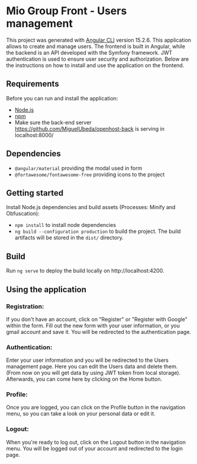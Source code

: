 # Mio Group Front - Users management

This project was generated with [Angular CLI](https://github.com/angular/angular-cli) version 15.2.6.
This application allows to create and manage users. The frontend is built in Angular, while the backend is an API developed with the Symfony framework. JWT authentication is used to ensure user security and authorization. Below are the instructions on how to install and use the application on the frontend.

## Requirements

Before you can run and install the application:

- [Node.js](https://nodejs.org/en/download/)
- [npm](https://www.npmjs.com/)
- Make sure the back-end server https://github.com/MiguelUbeda/openhost-back is serving in localhost:8000/

## Dependencies
- `@angular/material` providing the modal used in form
- `@fortawesome/fontawesome-free` providing icons to the project

## Getting started

Install Node.js dependencies and build assets (Processes: Minify and Obfuscation):

- `npm install` to install node dependencies 
- `ng build --configuration production` to build the project. The build artifacts will be stored in the `dist/` directory.

## Build

Run `ng serve` to deploy the build locally on http://localhost:4200.

## Using the application

### Registration: 
If you don't have an account, click on "Register" or "Register with Google" within the form. Fill out the new form with your user information, or you gmail account and save it. You will be redirected to the authentication page.

### Authentication: 
Enter your user information and you will be redirected to the Users management page. Here you can edit the Users data and delete them. (From now on you will get data by using JWT token from local storage). Afterwards, you can come here by clicking on the Home button. 

### Profile:
Once you are logged, you can click on the Profile button in the navigation menu, so you can take a look on your personal data or edit it.

### Logout: 
When you're ready to log out, click on the Logout button in the navigation menu. You will be logged out of your account and redirected to the login page.
